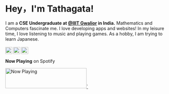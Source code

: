 <p align="center">
  <h1>Hey，I'm Tathagata!</h1>
</p>

I am a **CSE Undergraduate at [@IIIT Gwalior](https://www.iiitm.ac.in/index.php/en/) in India.** Mathematics and Computers fascinate me. I love developing apps and websites!
In my leisure time, I love listening to music and playing games. As a hobby, I am trying to learn Japanese.
<br></br>
<a href="https://twitter.com/4molybdenum2">
  <img align="left" width="22px" src="https://cdn.jsdelivr.net/npm/simple-icons@v3/icons/twitter.svg" />
</a>
<a href="https://www.linkedin.com/in/tathagata-paul/">
  <img align="left"  width="22px" src="https://cdn.jsdelivr.net/npm/simple-icons@v3/icons/linkedin.svg" />
</a>
<a href="https://leetcode.com/4molybdenum2/">
  <img ali
  gn="left" alt="Tathagata's Github" width="22px" src="https://cdn.jsdelivr.net/npm/simple-icons@v3/icons/leetcode.svg" />
</a>

**Now Playing** on Spotify

<a href="https://now-playing-spotify-beta.vercel.app/now-playing?open">
    <img src="https://now-playing-spotify-beta.vercel.app/now-playing" width="256" height="64" alt="Now Playing">`
</a>
